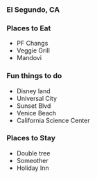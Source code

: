 ### El Segundo, CA

### Places to Eat
- PF Changs
- Veggie Grill
- Mandovi

### Fun things to do
- Disney land
- Universal City
- Sunset Blvd
- Venice Beach
- California Science Center

### Places to Stay
- Double tree
- Someother
- Holiday Inn
